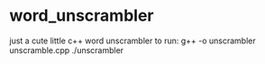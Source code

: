 # word_unscrambler

just a cute little c++ word unscrambler
to run:
g++ -o unscrambler unscramble.cpp
./unscrambler
